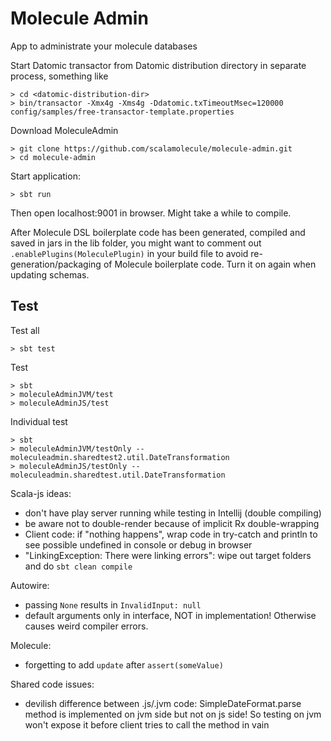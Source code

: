 # Molecule Admin

App to administrate your molecule databases

Start Datomic transactor from Datomic distribution directory in separate process, something like

```
> cd <datomic-distribution-dir>
> bin/transactor -Xmx4g -Xms4g -Ddatomic.txTimeoutMsec=120000 config/samples/free-transactor-template.properties
```

Download MoleculeAdmin

```
> git clone https://github.com/scalamolecule/molecule-admin.git
> cd molecule-admin
```

Start application:

```
> sbt run
```

Then open localhost:9001 in browser. Might take a while to compile. 

After Molecule DSL boilerplate code has been generated, compiled and saved in jars in the lib folder, you might
want to comment out `.enablePlugins(MoleculePlugin)` in your build file to avoid re-generation/packaging of 
Molecule boilerplate code. Turn it on again when updating schemas.


## Test

Test all
```
> sbt test
```

Test
``` 
> sbt
> moleculeAdminJVM/test
> moleculeAdminJS/test
```

Individual test
```
> sbt
> moleculeAdminJVM/testOnly -- moleculeadmin.sharedtest2.util.DateTransformation
> moleculeAdminJS/testOnly -- moleculeadmin.sharedtest.util.DateTransformation
```




Scala-js ideas:
- don't have play server running while testing in Intellij (double compiling)
- be aware not to double-render because of implicit Rx double-wrapping
- Client code: if "nothing happens", wrap code in try-catch and println to see possible undefined in console or debug in browser
- "LinkingException: There were linking errors": wipe out target folders and do `sbt clean compile`

Autowire:
- passing `None` results in `InvalidInput: null`
- default arguments only in interface, NOT in implementation! Otherwise causes weird compiler errors. 

Molecule:
- forgetting to add `update` after `assert(someValue)`

Shared code issues:
- devilish difference between .js/.jvm code: 
SimpleDateFormat.parse method is implemented on jvm side but not on js side! 
So testing on jvm won't expose it before client tries to call the method in vain  

           